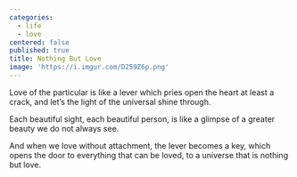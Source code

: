 ```yaml
---
categories:
  - life
  - love
centered: false
published: true
title: Nothing But Love
image: 'https://i.imgur.com/D259Z6p.png'
---
```

Love of the particular
is like a lever
which pries open the heart
at least a crack,
and let’s the light 
of the universal
shine through.

Each beautiful sight,
each beautiful person,
is like a glimpse 
of a greater beauty
we do not always see.

And when we love 
without attachment,
the lever becomes a key,
which opens the door 
to everything that can be loved,
to a universe
that is nothing but love.
